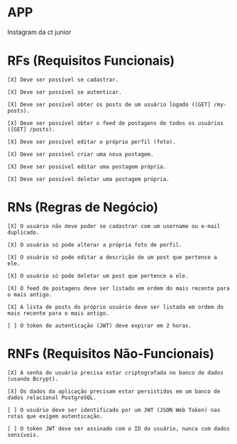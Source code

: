 # APP
Instagram da ct junior

# RFs (Requisitos Funcionais)

    [X] Deve ser possível se cadastrar.

    [X] Deve ser possível se autenticar.

    [X] Deve ser possível obter os posts de um usuário logado ([GET] /my-posts).

    [X] Deve ser possível obter o feed de postagens de todos os usuários ([GET] /posts).

    [X] Deve ser possível editar o próprio perfil (foto).

    [X] Deve ser possível criar uma nova postagem.

    [X] Deve ser possível editar uma postagem própria.

    [X] Deve ser possível deletar uma postagem própria.


# RNs (Regras de Negócio)

    [X] O usuário não deve poder se cadastrar com um username ou e-mail duplicado.

    [X] O usuário só pode alterar a própria foto de perfil.

    [X] O usuário só pode editar a descrição de um post que pertence a ele.

    [X] O usuário só pode deletar um post que pertence a ele.

    [X] O feed de postagens deve ser listado em ordem do mais recente para o mais antigo.

    [X] A lista de posts do próprio usuário deve ser listada em ordem do mais recente para o mais antigo.

    [ ] O token de autenticação (JWT) deve expirar em 2 horas.

# RNFs (Requisitos Não-Funcionais)

    [X] A senha do usuário precisa estar criptografada no banco de dados (usando Bcrypt).

    [X] Os dados da aplicação precisam estar persistidos em um banco de dados relacional PostgreSQL.

    [ ] O usuário deve ser identificado por um JWT (JSON Web Token) nas rotas que exigem autenticação.

    [ ] O token JWT deve ser assinado com o ID do usuário, nunca com dados sensíveis.
